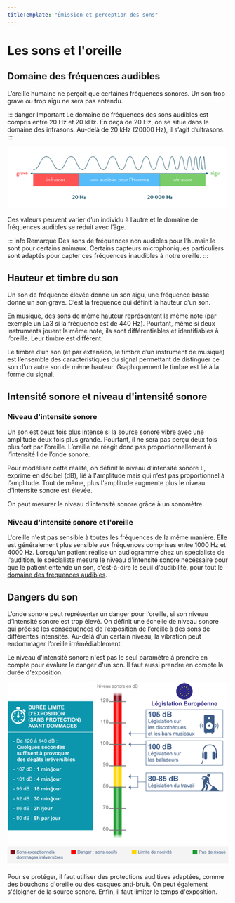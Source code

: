 ```yaml
---
titleTemplate: "Émission et perception des sons"
---
```


# Les sons et l'oreille

## Domaine des fréquences audibles

L’oreille humaine ne perçoit que certaines fréquences sonores. Un son trop grave ou trop aigu ne sera pas entendu.

::: danger Important
Le domaine de fréquences des sons audibles est compris entre 20 Hz et 20 kHz.
En deçà de 20 Hz, on se situe dans le domaine des infrasons. Au-delà de 20 kHz (20000 Hz), il s’agit d’ultrasons.
:::

![Fréquences audibles](/images/cours/frequences-audibles.png "Fréquences audibles par l'Homme")

Ces valeurs peuvent varier d’un individu à l’autre et le domaine de fréquences audibles se réduit avec l’âge.

::: info Remarque
Des sons de fréquences non audibles pour l’humain le sont pour certains animaux. Certains capteurs microphoniques particuliers sont adaptés pour capter ces fréquences inaudibles à notre oreille.
:::

## Hauteur et timbre du son

Un son de fréquence élevée donne un son aigu, une fréquence basse donne un son grave. C’est la fréquence qui définit la hauteur d’un son.

En musique, des sons de même hauteur représentent la même note (par exemple un La3 si la fréquence est de 440 Hz). Pourtant, même si deux instruments jouent la même note, ils sont différentiables et identifiables à l’oreille. Leur timbre est différent.

Le timbre d’un son (et par extension, le timbre d’un instrument de musique) est l’ensemble des caractéristiques du signal permettant de distinguer ce son d’un autre son de même hauteur. Graphiquement le timbre est lié à la forme du signal.

## Intensité sonore et niveau d'intensité sonore

### Niveau d'intensité sonore

Un son est deux fois plus intense si la source sonore vibre avec une amplitude deux fois plus grande. Pourtant, il ne sera pas perçu deux fois plus fort par l’oreille.
L’oreille ne réagit donc pas proportionnellement à l’intensité I de l’onde sonore.

Pour modéliser cette réalité, on définit le niveau d’intensité sonore L, exprimé en décibel (dB), lié à l'amplitude mais qui n’est pas proportionnel à l’amplitude. Tout de même, plus l'amplitude augmente plus le niveau d'intensité sonore est élevée.

On peut mesurer le niveau d’intensité sonore grâce à un sonomètre.

### Niveau d'intensité sonore et l'oreille

L'oreille n'est pas sensible à toutes les fréquences de la même manière. Elle est généralement plus sensible aux fréquences comprises entre 1000 Hz et 4000 Hz. Lorsqu'un patient réalise un audiogramme chez un spécialiste de l'audition, le spécialiste mesure le niveau d'intensité sonore nécéssaire pour que le patient entende un son, c'est-à-dire le seuil d'audibilité, pour tout le [domaine des fréquences audibles](#domaine-des-frequences-audibles).

## Dangers du son

L’onde sonore peut représenter un danger pour l’oreille, si son niveau d’intensité sonore est trop élevé. On définit une échelle de niveau sonore qui précise les conséquences de l’exposition de l’oreille à des sons de différentes intensités. Au-delà d’un certain niveau, la vibration peut endommager l’oreille irrémédiablement.

Le niveau d'intensité sonore n'est pas le seul paramètre à prendre en compte pour évaluer le danger d'un son. Il faut aussi prendre en compte la durée d'exposition.

![Echelle de niveau sonore](/images/cours/dangers-du-son.png "Les dangers du son dépendent du niveau d'intensité sonore et de la durée d'exposition")

Pour se protéger, il faut utiliser des protections auditives adaptées, comme des bouchons d'oreille ou des casques anti-bruit. On peut également s'éloigner de la source sonore. Enfin, il faut limiter le temps d'exposition.
